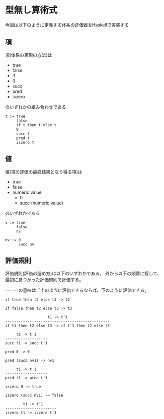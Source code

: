 # 型無し算術式

今回は以下のように定義する体系の評価器をHaskellで実装する

## 項

項(体系の表現の方法)は

* true
* false
* if
* 0
* succ
* pred
* iszero

のいずれかの組み合わせである

```
t := true
     false
     if t then t else t
     0
     succ t
     pred t
     iszero t
```

## 値

値(項の評価の最終結果となり得る項)は

* true
* false
* numeric value
  * 0
  * succ (numeric value)

のいずれかである

```
v := true
     false
     nv

nv := 0
      succ nv
```

## 評価規則

評価規則(評価の進め方)は以下のいずれかである。
外から以下の順番に探して、最初に見つかった評価規則で評価する。

`------`の意味は「上のように評価できるならば、下のように評価できる」

```
if true then t2 else t3 -> t2
```

```
if false then t2 else t3 -> t3
```

```
                   t1 -> t'1
-----------------------------------------------
if t1 then t2 else t3 -> if t'1 then t2 else t3
```

```
     t1 -> t'1
-------------------
succ t1 -> succ t'1
```

```
pred 0 -> 0
```

```
pred (succ nv1) -> nv1
```

```
     t1 -> t'1
-------------------
pred t1 -> pred t'1
```

```
iszero 0 -> true
```

```
iszero (succ nv1) -> false
```

```
        t1 -> t'1
-----------------------
iszero t1 -> iszero t'1
```

